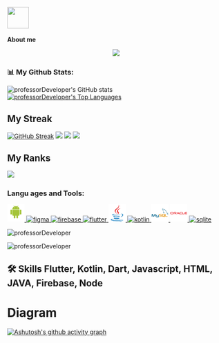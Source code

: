  **<img src="https://user-images.githubusercontent.com/108933534/210176487-bb71ad61-85d6-4027-a637-5384e9a95733.gif" width="50" height="50"/>** <p height="100%"> **About me**
</p>

<p align="center">
  <a href="https://github.com/DenverCoder1/readme-typing-svg"><img src="https://readme-typing-svg.herokuapp.com?font=Time+New+Roman&color=%23C8BE25&size=25&center=true&vCenter=true&width=500&height=100&lines=I+am+Hud+Azamov;I+am+Mobile+Developer;Hello+Github;Mobile+Programmer;I+am+from+Uzbekistan;My+best+code+Kotlin;🌱+I’m+currently+learning+Flutter;👯+I’m+looking+to+collaborate+with+other+content+creators"></a>
</p>

### 📊 My Github Stats:
![professorDeveloper's GitHub stats](https://github-readme-stats.vercel.app/api?username=professorDeveloper&show_icons=true&theme=radical) <a href="https://github.com/professorDeveloper"><img 
alt="professorDeveloper's Top Languages" src="https://github-readme-stats.vercel.app/api/top-langs/?username=professorDeveloper&langs_count=8&count_private=false&layout=compact&theme=react&hide_border=true&bg_color=0D1117" /></a>


## My Streak

[![GitHub Streak](https://github-readme-streak-stats.herokuapp.com?user=professorDeveloper&theme=radical&hide_border=true&date_format=M%20j%5B%2C%20Y%5D)](https://github.com/professorDeveloper)
[![](https://visitcount.itsvg.in/api?id=professorDeveloper&label=Profile%20Power&pretty=true)](https://visitcount.itsvg.in)
[![](https://visitcount.itsvg.in/api?id=professorDeveloper&label=Profile%20Power&pretty=true)](https://visitcount.itsvg.in)
[![](https://visitcount.itsvg.in/apiid=professorDeveloper&label=Profile%20Fires&pretty=true)](https://visitcount.itsvg.in)
## My Ranks
[![](https://visitcount.itsvg.in/api?id=professorDeveloper&label=Profile%20Power&icon=6&pretty=true)](https://visitcount.itsvg.in)
<h3 align="left">Langu
  ages and Tools:</h3>
<p align="left"> <a href="https://developer.android.com" target="_blank" rel="noreferrer"> <img src="https://raw.githubusercontent.com/devicons/devicon/master/icons/android/android-original-wordmark.svg" alt="android" width="40" height="40"/> </a> <a href="https://www.figma.com/" target="_blank" rel="noreferrer"> <img src="https://www.vectorlogo.zone/logos/figma/figma-icon.svg" alt="figma" width="40" height="40"/> </a> <a href="https://firebase.google.com/" target="_blank" rel="noreferrer"> <img src="https://www.vectorlogo.zone/logos/firebase/firebase-icon.svg" alt="firebase" width="40" height="40"/> </a> <a href="https://flutter.dev" target="_blank" rel="noreferrer"> <img src="https://www.vectorlogo.zone/logos/flutterio/flutterio-icon.svg" alt="flutter" width="40" height="40"/> </a> <a href="https://www.java.com" target="_blank" rel="noreferrer"> <img src="https://raw.githubusercontent.com/devicons/devicon/master/icons/java/java-original.svg" alt="java" width="40" height="40"/> </a> <a href="https://kotlinlang.org" target="_blank" rel="noreferrer"> <img src="https://www.vectorlogo.zone/logos/kotlinlang/kotlinlang-icon.svg" alt="kotlin" width="40" height="40"/> </a> <a href="https://www.mysql.com/" target="_blank" rel="noreferrer"> <img src="https://raw.githubusercontent.com/devicons/devicon/master/icons/mysql/mysql-original-wordmark.svg" alt="mysql" width="40" height="40"/> </a> <a href="https://www.oracle.com/" target="_blank" rel="noreferrer"> <img src="https://raw.githubusercontent.com/devicons/devicon/master/icons/oracle/oracle-original.svg" alt="oracle" width="40" height="40"/> </a> <a href="https://www.sqlite.org/" target="_blank" rel="noreferrer"> <img src="https://www.vectorlogo.zone/logos/sqlite/sqlite-icon.svg" alt="sqlite" width="40" height="40"/> </a> </p>
<p align="left">
	<img width="60%" src="https://github-readme-stats.vercel.app/api/wakatime?username=professorDeveloper&theme=dark&show_icons=true" alt="professorDeveloper" />
</p>

<p align="left">
	<img  src="https://github-readme-stats.vercel.app/api/wakatime?username=professorDeveloper&theme=dark&show_icons=true" alt="professorDeveloper" />
</p>




## 🛠 Skills Flutter, Kotlin, Dart, Javascript, HTML, JAVA, Firebase, Node
[resume]: https://drive.google.com/file/d/1ryZi4rw91dM1LL62zYgHpemjKuxkWHdx/view?usp=sharing
 
# Diagram 

[![Ashutosh's github activity graph](https://github-readme-activity-graph.cyclic.app/graph?username=professorDeveloper&theme=dracula)](https://github.com/professorDeveloper)
